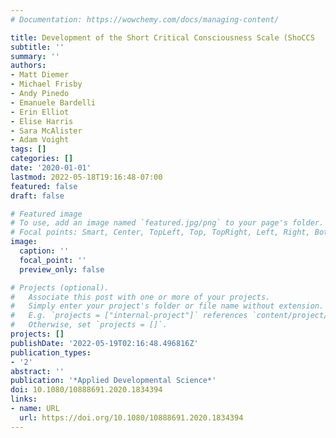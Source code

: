 ```yaml
---
# Documentation: https://wowchemy.com/docs/managing-content/

title: Development of the Short Critical Consciousness Scale (ShoCCS
subtitle: ''
summary: ''
authors:
- Matt Diemer
- Michael Frisby
- Andy Pinedo
- Emanuele Bardelli
- Erin Elliot
- Elise Harris
- Sara McAlister
- Adam Voight
tags: []
categories: []
date: '2020-01-01'
lastmod: 2022-05-18T19:16:48-07:00
featured: false
draft: false

# Featured image
# To use, add an image named `featured.jpg/png` to your page's folder.
# Focal points: Smart, Center, TopLeft, Top, TopRight, Left, Right, BottomLeft, Bottom, BottomRight.
image:
  caption: ''
  focal_point: ''
  preview_only: false

# Projects (optional).
#   Associate this post with one or more of your projects.
#   Simply enter your project's folder or file name without extension.
#   E.g. `projects = ["internal-project"]` references `content/project/deep-learning/index.md`.
#   Otherwise, set `projects = []`.
projects: []
publishDate: '2022-05-19T02:16:48.496816Z'
publication_types:
- '2'
abstract: ''
publication: '*Applied Developmental Science*'
doi: 10.1080/10888691.2020.1834394
links:
- name: URL
  url: https://doi.org/10.1080/10888691.2020.1834394
---
```

